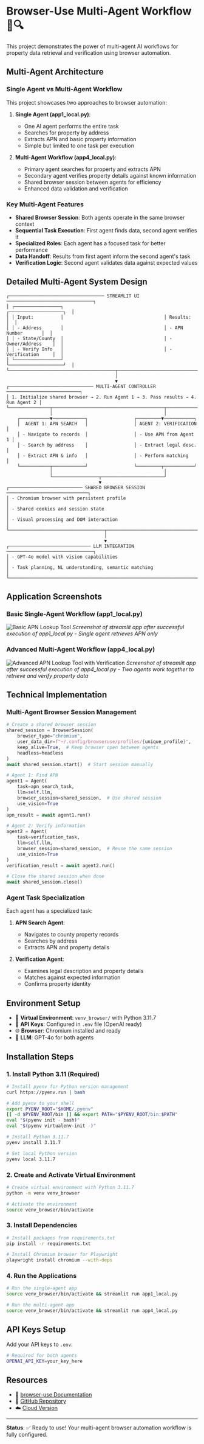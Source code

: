 # Browser-Use Multi-Agent Workflow 🤖🔍

This project demonstrates the power of multi-agent AI workflows for property data retrieval and verification using browser automation.

## Multi-Agent Architecture

### Single Agent vs Multi-Agent Workflow
This project showcases two approaches to browser automation:

1. **Single Agent (app1_local.py)**: 
   - One AI agent performs the entire task
   - Searches for property by address
   - Extracts APN and basic property information
   - Simple but limited to one task per execution

2. **Multi-Agent Workflow (app4_local.py)**:
   - Primary agent searches for property and extracts APN
   - Secondary agent verifies property details against known information
   - Shared browser session between agents for efficiency
   - Enhanced data validation and verification

### Key Multi-Agent Features

- **Shared Browser Session**: Both agents operate in the same browser context
- **Sequential Task Execution**: First agent finds data, second agent verifies it
- **Specialized Roles**: Each agent has a focused task for better performance
- **Data Handoff**: Results from first agent inform the second agent's task
- **Verification Logic**: Second agent validates data against expected values

## Detailed Multi-Agent System Design

```
┌─────────────────────────────────── STREAMLIT UI ────────────────────────────────┐
│ ┌─────────────────┐                                     ┌────────────────────┐  │
│ │ Input:          │                                     │ Results:           │  │
│ │ - Address       │                                     │ - APN Number       │  │
│ │ - State/County  │                                     │ - Owner/Address    │  │
│ │ - Verify Info   │                                     │ - Verification     │  │
│ └─────────────────┘                                     └────────────────────┘  │
└───────────────────────────────────────┬─────────────────────────────────────────┘
                                        │
                                        ▼
┌─────────────────────────────── MULTI-AGENT CONTROLLER ───────────────────────────┐
│ 1. Initialize shared browser → 2. Run Agent 1 → 3. Pass results → 4. Run Agent 2 │
└───────────────┬─────────────────────────────────────────┬─────────────────────────┘
                │                                         │
    ┌───────────▼────────────┐                 ┌─────────▼───────────┐
    │  AGENT 1: APN SEARCH   │                 │ AGENT 2: VERIFICATION │
    │ - Navigate to records  │                 │ - Use APN from Agent 1 │
    │ - Search by address    │                 │ - Extract legal desc.  │
    │ - Extract APN & info   │                 │ - Perform matching    │
    └───────────┬────────────┘                 └─────────┬───────────┘
                │                                         │
                └─────────────────┬───────────────────────┘
                                  ▼
┌─────────────────────────── SHARED BROWSER SESSION ──────────────────────────────┐
│ - Chromium browser with persistent profile                                     │
│ - Shared cookies and session state                                             │
│ - Visual processing and DOM interaction                                        │
└───────────────────────────────────┬─────────────────────────────────────────────┘
                                    │
                                    ▼
┌────────────────────────────── LLM INTEGRATION ────────────────────────────────┐
│ - GPT-4o model with vision capabilities                                       │
│ - Task planning, NL understanding, semantic matching                           │
└────────────────────────────────────────────────────────────────────────────────┘
```

## Application Screenshots

### Basic Single-Agent Workflow (app1_local.py)
![Basic APN Lookup Tool](readme_files/app1_output.png)
*Screenshot of streamlit app after successful execution of app1_local.py - Single agent retrieves APN only*

### Advanced Multi-Agent Workflow (app4_local.py)
![Advanced APN Lookup Tool with Verification](readme_files/app4_output_2.png)
*Screenshot of streamlit app after successful execution of app4_local.py - Two agents work together to retrieve and verify property data*

## Technical Implementation

### Multi-Agent Browser Session Management
```python
# Create a shared browser session
shared_session = BrowserSession(
    browser_type="chromium",
    user_data_dir=f"~/.config/browseruse/profiles/{unique_profile}",
    keep_alive=True,  # Keep browser open between agents
    headless=headless
)
await shared_session.start()  # Start session manually

# Agent 1: Find APN
agent1 = Agent(
    task=apn_search_task,
    llm=self.llm,
    browser_session=shared_session,  # Use shared session
    use_vision=True
)
apn_result = await agent1.run()

# Agent 2: Verify information
agent2 = Agent(
    task=verification_task,
    llm=self.llm,
    browser_session=shared_session,  # Reuse the same session
    use_vision=True
)
verification_result = await agent2.run()

# Close the shared session when done
await shared_session.close()
```

### Agent Task Specialization
Each agent has a specialized task:

1. **APN Search Agent**:
   - Navigates to county property records
   - Searches by address
   - Extracts APN and property details

2. **Verification Agent**:
   - Examines legal description and property details
   - Matches against expected information
   - Confirms property identity

## Environment Setup

- 📁 **Virtual Environment**: `venv_browser/` with Python 3.11.7
- 🔑 **API Keys**: Configured in `.env` file (OpenAI ready)
- 🌐 **Browser**: Chromium installed and ready
- 🤖 **LLM**: GPT-4o for both agents

## Installation Steps

### 1. Install Python 3.11 (Required)
```bash
# Install pyenv for Python version management
curl https://pyenv.run | bash

# Add pyenv to your shell
export PYENV_ROOT="$HOME/.pyenv"
[[ -d $PYENV_ROOT/bin ]] && export PATH="$PYENV_ROOT/bin:$PATH"
eval "$(pyenv init - bash)"
eval "$(pyenv virtualenv-init -)"

# Install Python 3.11.7
pyenv install 3.11.7

# Set local Python version
pyenv local 3.11.7
```

### 2. Create and Activate Virtual Environment
```bash
# Create virtual environment with Python 3.11.7
python -m venv venv_browser

# Activate the environment
source venv_browser/bin/activate
```

### 3. Install Dependencies
```bash
# Install packages from requirements.txt
pip install -r requirements.txt

# Install Chromium browser for Playwright
playwright install chromium --with-deps
```

### 4. Run the Applications
```bash
# Run the single-agent app
source venv_browser/bin/activate && streamlit run app1_local.py

# Run the multi-agent app
source venv_browser/bin/activate && streamlit run app4_local.py
```

## API Keys Setup

Add your API keys to `.env`:
```bash
# Required for both agents
OPENAI_API_KEY=your_key_here
```

## Resources
- 📖 [browser-use Documentation](https://docs.browser-use.com/)
- 🐙 [GitHub Repository](https://github.com/browser-use/browser-use)
- ☁️ [Cloud Version](https://browser-use.com/)

---
**Status**: ✅ Ready to use! Your multi-agent browser automation workflow is fully configured.
